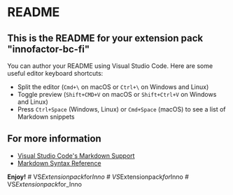 # README

## This is the README for your extension pack "innofactor-bc-fi"

You can author your README using Visual Studio Code.  Here are some useful editor keyboard shortcuts:

* Split the editor (`Cmd+\` on macOS or `Ctrl+\` on Windows and Linux)
* Toggle preview (`Shift+CMD+V` on macOS or `Shift+Ctrl+V` on Windows and Linux)
* Press `Ctrl+Space` (Windows, Linux) or `Cmd+Space` (macOS) to see a list of Markdown snippets

## For more information

* [Visual Studio Code's Markdown Support](http://code.visualstudio.com/docs/languages/markdown)
* [Markdown Syntax Reference](https://help.github.com/articles/markdown-basics/)

**Enjoy!**
#   V S _ E x t e n s i o n p a c k _ f o r _ I n n o  
 #   V S _ E x t e n s i o n p a c k _ f o r _ I n n o  
 #   V S _ E x t e n s i o n p a c k _ f o r _ I n n o  
 
